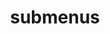---
layout: page
title: submenus
nav: true
nav_order: 6
dropdown: true
children:
  - title: BiSID-5k
    permalink: https://max-kuk.github.io/bisid-5k/
  - title: PanAF-FGBG
    permalink: https://obrookes.github.io/panaf-fgbg.github.io/
  - title: KABR
    permalink: https://kabrdata.xyz/
---